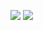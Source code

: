![](https://github-readme-stats.vercel.app/api/top-langs/?username=tobinpalmer&theme=transparent&layout=donut&hide=vim)
![](https://github-readme-stats.vercel.app/api?username=tobinpalmer&count_private=true&show_icons=true)
